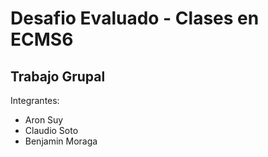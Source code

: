 # Desafio Evaluado - Clases en ECMS6
## Trabajo Grupal
Integrantes:
  - Aron Suy
  - Claudio Soto
  - Benjamin Moraga
